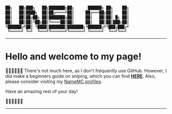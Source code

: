 ```sh
██╗   ██╗███╗   ██╗███████╗██╗      ██████╗ ██╗    ██╗
██║   ██║████╗  ██║██╔════╝██║     ██╔═══██╗██║    ██║
██║   ██║██╔██╗ ██║███████╗██║     ██║   ██║██║ █╗ ██║
██║   ██║██║╚██╗██║╚════██║██║     ██║   ██║██║███╗██║
╚██████╔╝██║ ╚████║███████║███████╗╚██████╔╝╚███╔███╔╝
 ╚═════╝ ╚═╝  ╚═══╝╚══════╝╚══════╝ ╚═════╝  ╚══╝╚══╝ 
  ```

----------------------
# Hello and welcome to my page!


᲼᲼᲼᲼᲼᲼
There's not much here, as I don't frequently use GitHub. However, I did make a beginners guide on sniping, which you can find **[HERE](https://github.com/NameMC/BASIC-SNIPING-GUIDE)**.
Also, please consider visiting my [NameMC profiles](https://solo.to/unslow).

Have an amazing rest of your day!




᲼᲼᲼᲼᲼᲼

----------------------
